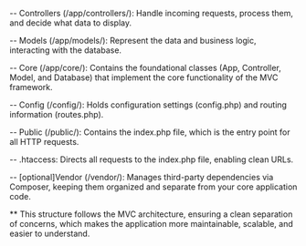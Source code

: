 -- Controllers (/app/controllers/): Handle incoming requests, process them, and decide what data to display.

-- Models (/app/models/): Represent the data and business logic, interacting with the database.

-- Core (/app/core/): Contains the foundational classes (App, Controller, Model, and Database) that implement the core functionality of the MVC framework.

-- Config (/config/): Holds configuration settings (config.php) and routing information (routes.php).

-- Public (/public/): Contains the index.php file, which is the entry point for all HTTP requests.

-- .htaccess: Directs all requests to the index.php file, enabling clean URLs.

-- [optional]Vendor (/vendor/): Manages third-party dependencies via Composer, keeping them organized and separate from your core application code.

** This structure follows the MVC architecture, ensuring a clean separation of concerns, which makes the application more maintainable, scalable, and easier to understand.